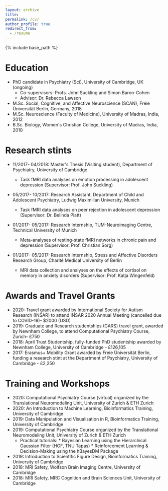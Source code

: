 ```yaml
---
layout: archive
title: 
permalink: /cv/
author_profile: true
redirect_from:
  - /resume
---
```


{% include base_path %}

Education
====
* PhD candidate in Psychiatry (Sci), University of Cambridge, UK (ongoing)
    * Co-supervisors: Profs. John Suckling and Simon Baron-Cohen
    * Advisor: Dr. Rebecca Lawson
* M.Sc. Social, Cognitive, and Affective Neuroscience (SCAN), Freie Üniversität Berlin, Germany, 2018
* M.Sc. Neuroscience (Faculty of Medicine), University of Madras, India, 2012
* B.Sc. Biology, Women's Christian College, University of Madras, India, 2010

Research stints
===
* 11/2017- 04/2018: Master's Thesis (Visiting student), Department of Psychiatry,  University of Cambridge 
  * Task fMRI data analyses on emotion processing in adolescent depression (Supervisor: Prof. John Suckling)

* 05/2017- 10/2017: Research Assistant, Department of Child and Adolescent Psychiatry, Ludwig Maximilian University, Munich
  * Task fMRI data analyses on peer rejection in adolescent depression (Supervisor: Dr. Belinda Platt)

* 01/2017- 05/2017: Research Internship, TUM-Neuroimaging Centre, Technical University of Munich
  * Meta-analyses of resting-state fMRI networks in chronic pain and depression (Supervisor: Prof. Christian Sorg)
  
* 01/2017- 05/2017: Research Internship, Stress and Affective Disorders Research Group, Charité Medical University of Berlin
  * MRI data collection and analyses on the effects of cortisol on memory in anxiety disorders (Supervisor: Prof. Katja Wingenfeld)
  
Awards and Travel Grants
===
* 2020: Travel grant awarded by International Society for Autism Research (INSAR) to attend INSAR 2020 Annual Meeting (cancelled due to COVID-19)- $2000 (USD)
* 2019: Graduate and Research studentships (GARS) travel grant, awarded by Newnham College, to attend Computational Psychiatry Course, Zurich- £750
* 2018: April Trust Studentship, fully-funded PhD studentship awarded by Newnham College, University of Cambridge - £126,105
* 2017: Erasmus+ Mobility Grant awarded by Freie Üniversität Berlin, funding a research stint at the Department of Psychiatry, University of Cambridge - £2,250
  
Training and Workshops
===
* 2020: Computational Psychiatry Course (virtual) organized by the Translational Neuromodeling Unit, University of Zurich & ETH Zurich
* 2020: An Introduction to Machine Learning, Bioinformatics Training, University of Cambridge
* 2019: Data Manipulation and Visualisation in R, Bioinformatics Training, University of Cambridge
* 2019: Computational Psychiatry Course organized by the Translational Neuromodeling Unit, University of Zurich & ETH Zurich
  * Practical tutorials:
        *  Bayesian Learning using the Hierarchical Gaussian Filter (HGF, TNU Tapas)
        *  Reinforcement Learning & Decision-Making using the hBayesDM Package
* 2019: Introduction to Scientific Figure Design, Bioinformatics Training, University of Cambridge
* 2018: MRI Safety, Wolfson Brain Imaging Centre, University of Cambridge
* 2018: MRI Safety, MRC Cognition and Brain Sciences Unit, University of Cambridge
